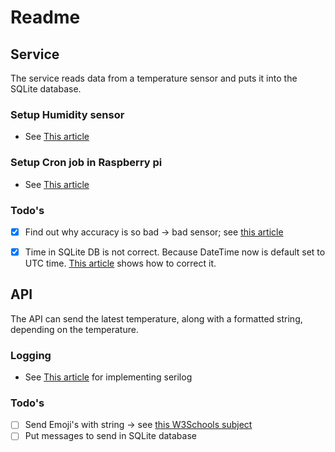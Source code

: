 # Readme

## Service

The service reads data from a temperature sensor and puts it into the SQLite database.

### Setup Humidity sensor

- See [This article](https://www.circuitbasics.com/how-to-set-up-the-dht11-humidity-sensor-on-the-raspberry-pi/)

### Setup Cron job in Raspberry pi 

- See [This article](https://askubuntu.com/questions/799023/how-to-set-up-a-cron-job-to-run-every-10-minutes)

### Todo's

- [x] Find out why accuracy is so bad -> bad sensor; see [this article](https://howtomechatronics.com/tutorials/arduino/dht11-dht22-sensors-temperature-and-humidity-tutorial-using-arduino/)
- [x] Time in SQLite DB is not correct. Because DateTime now is default set to UTC time. [This article](https://stackoverflow.com/questions/6087691/datetimenow-gives-wrong-time) shows how to correct it.


## API

The API can send the latest temperature, along with a formatted string, depending on the temperature.

### Logging

- See [This article](https://wakeupandcode.com/logging-in-asp-net-core-3-1/) for implementing serilog

### Todo's

- [ ] Send Emoji's with string -> see [this W3Schools subject](https://www.w3schools.com/charsets/ref_emoji_smileys.asp)
- [ ] Put messages to send in SQLite database
